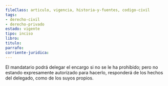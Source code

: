 ```yaml
---
fileClass: articulo, vigencia, historia-y-fuentes, codigo-civil
tags:
- derecho-civil
- derecho-privado
estado: vigente
tipo: inciso
libro:
titulo:
parrafo:
corriente-juridica:
---
```

El mandatario podrá delegar el encargo si no se le ha prohibido; pero no estando expresamente autorizado para hacerlo, responderá de los hechos del delegado, como de los suyos propios.